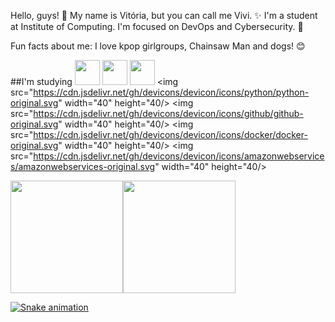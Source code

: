 Hello, guys! 👋 My name is Vitória, but you can call me Vivi. ✨
I'm a student at Institute of Computing. 
I'm focused on DevOps and Cybersecurity. 💖

Fun facts about me: I love kpop girlgroups, Chainsaw Man and dogs! 😊

##I'm studying <img src="https://cdn.jsdelivr.net/gh/devicons/devicon/icons/linux/linux-original.svg" width="40" height="40"/>
<img src="https://cdn.jsdelivr.net/gh/devicons/devicon/icons/java/java-original.svg" width="40" height="40"/> 
<img src="https://cdn.jsdelivr.net/gh/devicons/devicon/icons/mysql/mysql-original.svg" width="40" height="40"/>
<img src="https://cdn.jsdelivr.net/gh/devicons/devicon/icons/python/python-original.svg" width="40" height="40/>
<img src="https://cdn.jsdelivr.net/gh/devicons/devicon/icons/github/github-original.svg" width="40" height="40/>
<img src="https://cdn.jsdelivr.net/gh/devicons/devicon/icons/docker/docker-original.svg" width="40" height="40/>
<img src="https://cdn.jsdelivr.net/gh/devicons/devicon/icons/amazonwebservices/amazonwebservices-original.svg" width="40" height="40/>


<div><a href="https://github.com/viwoh"><img height="180em" src="https://github-readme-stats.vercel.app/api/top-langs/?username=viwoh&layout=compact&langs_count=7&theme=dracula"/><img height="180em" src="https://github-readme-stats.vercel.app/api?username=viwoh&show_icons=true&theme=dracula&include_all_commits=true&count_private=true"/></div>

  ![Snake animation](https://github.com/viwoh/viwoh/blob/output/github-contribution-grid-snake.svg)
